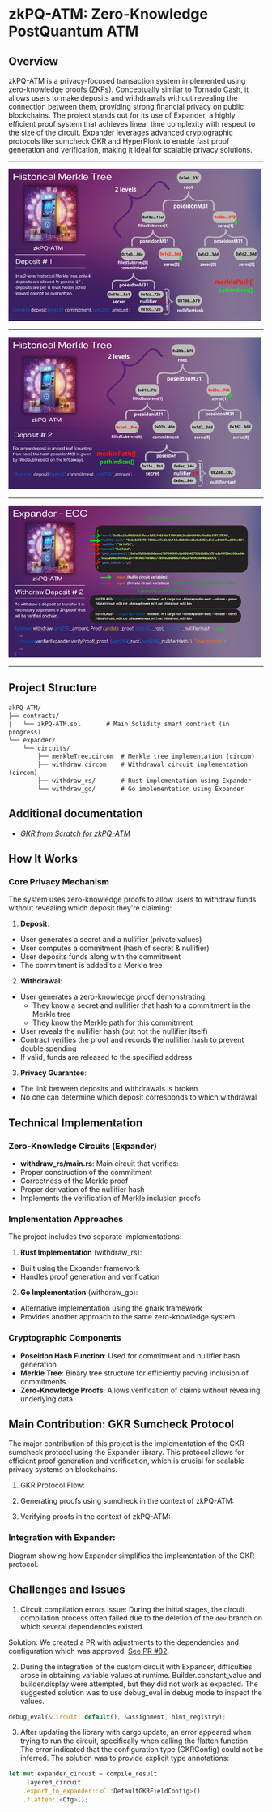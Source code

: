 # zkPQ-ATM: Zero-Knowledge PostQuantum ATM

## Overview
zkPQ-ATM is a privacy-focused transaction system implemented using zero-knowledge proofs (ZKPs). Conceptually similar to Tornado Cash, it allows users to make deposits and withdrawals without revealing the connection between them, providing strong financial privacy on public blockchains. The project stands out for its use of Expander, a highly efficient proof system that achieves linear time complexity with respect to the size of the circuit. Expander leverages advanced cryptographic protocols like sumcheck GKR and HyperPlonk to enable fast proof generation and verification, making it ideal for scalable privacy solutions.

---------------------------------------

<img src="assets/1.png" alt="1" width="500" height="300"/>

---------------------------------------

<img src="assets/2.png" alt="2" width="500" height="300"/>

---------------------------------------

<img src="assets/3.png" alt="3" width="500" height="300"/>

---------------------------------------



## Project Structure
```
zkPQ-ATM/
├── contracts/
│   └── zkPQ-ATM.sol       # Main Solidity smart contract (in progress)
└── expander/
    └── circuits/
        ├── merkleTree.circom  # Merkle tree implementation (circom)
        ├── withdraw.circom    # Withdrawal circuit implementation (circom)
        ├── withdraw_rs/       # Rust implementation using Expander
        └── withdraw_go/       # Go implementation using Expander
```

## Additional documentation
- *[GKR from Scratch for zkPQ-ATM](GKR-zkPQ-ATM.md)*

## How It Works

### Core Privacy Mechanism
The system uses zero-knowledge proofs to allow users to withdraw funds without revealing which deposit they're claiming:

1. **Deposit**:
- User generates a secret and a nullifier (private values)
- User computes a commitment (hash of secret & nullifier)
- User deposits funds along with the commitment
- The commitment is added to a Merkle tree

2. **Withdrawal**:
- User generates a zero-knowledge proof demonstrating:
    - They know a secret and nullifier that hash to a commitment in the Merkle tree
    - They know the Merkle path for this commitment
- User reveals the nullifier hash (but not the nullifier itself)
- Contract verifies the proof and records the nullifier hash to prevent double spending
- If valid, funds are released to the specified address

3. **Privacy Guarantee**:
- The link between deposits and withdrawals is broken
- No one can determine which deposit corresponds to which withdrawal

## Technical Implementation

### Zero-Knowledge Circuits (Expander)
- **withdraw_rs/main.rs**: Main circuit that verifies:
- Proper construction of the commitment
- Correctness of the Merkle proof
- Proper derivation of the nullifier hash
- Implements the verification of Merkle inclusion proofs

### Implementation Approaches
The project includes two separate implementations:

1. **Rust Implementation** (withdraw_rs):
- Built using the Expander framework
- Handles proof generation and verification

2. **Go Implementation** (withdraw_go):
- Alternative implementation using the gnark framework
- Provides another approach to the same zero-knowledge system

### Cryptographic Components
- **Poseidon Hash Function**: Used for commitment and nullifier hash generation
- **Merkle Tree**: Binary tree structure for efficiently proving inclusion of commitments
- **Zero-Knowledge Proofs**: Allows verification of claims without revealing underlying data

## Main Contribution: GKR Sumcheck Protocol

The major contribution of this project is the implementation of the GKR sumcheck protocol using the Expander library. This protocol allows for efficient proof generation and verification, which is crucial for scalable privacy systems on blockchains.


1. GKR Protocol Flow:

1. Generating proofs using sumcheck in the context of zkPQ-ATM:

2. Verifying proofs in the context of zkPQ-ATM:

### Integration with Expander:

Diagram showing how Expander simplifies the implementation of the GKR protocol.

## Challenges and Issues

1. Circuit compilation errors
Issue: During the initial stages, the circuit compilation process often failed due to the deletion of the `dev` branch on which several dependencies existed.

Solution: We created a PR with adjustments to the dependencies and configuration which was approved. [See PR #82](https://github.com/PolyhedraZK/ExpanderCompilerCollection/pull/82).

2. During the integration of the custom circuit with Expander, difficulties arose in obtaining variable values ​​at runtime. Builder.constant_value and builder.display were attempted, but they did not work as expected. The suggested solution was to use debug_eval in debug mode to inspect the values.

```rust
debug_eval(&Circuit::default(), &assignment, hint_registry);
```

3. After updating the library with cargo update, an error appeared when trying to run the circuit, specifically when calling the flatten function. The error indicated that the configuration type (GKRConfig) could not be inferred. The solution was to provide explicit type annotations:

```rust
let mut expander_circuit = compile_result
    .layered_circuit
    .export_to_expander::<C::DefaultGKRFieldConfig>()
    .flatten::<Cfg>();
```